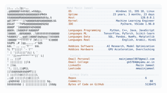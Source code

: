<picture>
  <source srcset="https://raw.githubusercontent.com/mmazinjameel/mmazinjameel/main/dark_mode.svg?v=1740745045" media="(prefers-color-scheme: dark)">
  <img src="https://raw.githubusercontent.com/mmazinjameel/mmazinjameel/main/light_mode.svg?v=1740745045">
</picture>
